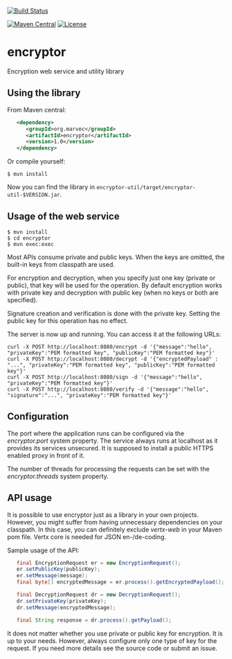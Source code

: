 [![Build Status][Travis badge]][Travis build]

[Travis badge]: https://travis-ci.org/marvec/encryptor.svg?branch=master
[Travis build]: https://travis-ci.org/marvec/encryptor

[![Maven Central](https://maven-badges.herokuapp.com/maven-central/org.marvec/encryptor/badge.svg)](https://maven-badges.herokuapp.com/maven-central/org.marvec/encryptor/)
[![License](https://img.shields.io/badge/license-Apache%202-4EB1BA.svg)](https://www.apache.org/licenses/LICENSE-2.0.html)

# encryptor
Encryption web service and utility library

## Using the library

From Maven central:

```xml
   <dependency>
      <groupId>org.marvec</groupId>
      <artifactId>encryptor</artifactId>
      <version>1.0</version>
   </dependency>
```

Or compile yourself:

```
$ mvn install
```

Now you can find the library in `encryptor-util/target/encryptor-util-$VERSION.jar`.

## Usage of the web service

```
$ mvn install
$ cd encryptor
$ mvn exec:exec
```

Most APIs consume private and public keys. When the keys are omitted, the built-in keys from classpath are used.

For encryption and decryption, when you specify just one key (private or public), that key will be used for the operation.
By default encryption works with private key and decryption with public key (when no keys or both are specified).

Signature creation and verification is done with the private key. Setting the public key for this operation has no effect.

The server is now up and running. You can access it at the following URLs:

```
curl -X POST http://localhost:8080/encrypt -d '{"message":"hello", "privateKey":"PEM formatted key", "publicKey":"PEM formatted key"}'
curl -X POST http://localhost:8080/decrypt -d '{"encryptedPayload" : "...", "privateKey":"PEM formatted key", "publicKey":"PEM formatted key"}'
curl -X POST http://localhost:8080/sign -d '{"message":"hello", "privateKey":"PEM formatted key"}'
curl -X POST http://localhost:8080/verify -d '{"message":"hello", "signature":"...", "privateKey":"PEM formatted key"}'
```

## Configuration

The port where the application runs can be configured via the _encryptor.port_ system property. The service always runs at localhost as it
provides its services unsecured. It is supposed to install a public HTTPS enabled proxy in front of it.

The number of threads for processing the requests can be set with the _encryptor.threads_ system property.

## API usage

It is possible to use encryptor just as a library in your own projects.
However, you might suffer from having unnecessary dependencies on your classpath.
In this case, you can definitely exclude _vertx-web_ in your Maven pom file.
Vertx core is needed for JSON en-/de-coding.

Sample usage of the API:

```java
   final EncryptionRequest er = new EncryptionRequest();
   er.setPublicKey(publicKey);
   er.setMessage(message);
   final byte[] encryptedMessage = er.process().getEncryptedPayload();

   final DecryptionRequest dr = new DecryptionRequest();
   dr.setPrivateKey(privateKey);
   dr.setMessage(encryptedMessage);

   final String response = dr.process().getPayload();
```

It does not matter whether you use private or public key for encryption. It is up to your needs. However, always configure
only one type of key for the request. If you need more details see the source code or submit an issue.